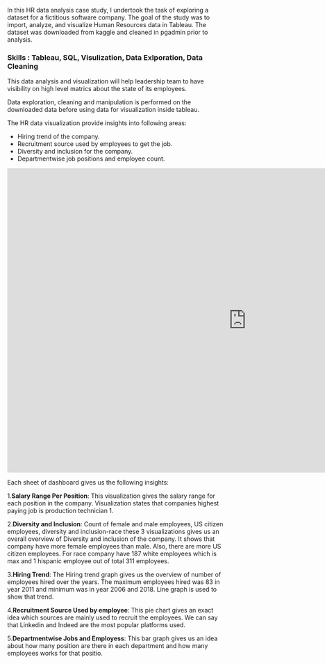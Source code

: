 <p>In this HR data analysis case study, I undertook the task of exploring a dataset for a fictitious software company. The goal of the study was to import, analyze, and visualize Human Resources data in Tableau. The dataset was downloaded from kaggle and cleaned in pgadmin prior to analysis.</p>

### Skills : Tableau, SQL, Visulization, Data Exlporation, Data Cleaning

This data analysis and visualization will help leadership team to have visibility on high level matrics about the state of its employees.

Data exploration, cleaning and manipulation is performed on the downloaded data before using data for visualization inside tableau.



The HR data visualization provide insights into following areas:

- Hiring trend of the company.
- Recruitment source used by employees to get the job.
- Diversity and inclusion for the company.
- Departmentwise job positions and employee count.



<iframe seamless frameborder="0" src="https://public.tableau.com/views/HRdataanalysisfinal/Dashboard1?:embed=yes&:display_count=yes&:showVizHome=no" width = '1100' height = '700' scrolling='yes' ></iframe> 



Each sheet of dashboard gives us the following insights:

1.**Salary Range Per Position**:
This visualization gives the salary range for each position in the company. Visualization states that companies highest paying job is production technician 1.

2.**Diversity and Inclusion**:
Count of female and male employees, US citizen employees, diversity and inclusion-race these 3 visualizations gives us an overall overview of Diversity and inclusion of the company. It shows that company have more female employees than male. Also, there are more US citizen employees. For race company have 187 white employees which is max and 1 hispanic employee out of total 311 employees.

3.**Hiring Trend**:
The Hiring trend graph gives us the overview of number of employees hired over the years. The maximum employees hired was 83 in  year 2011 and minimum was in year 2006 and 2018. Line graph is used to show that trend.

4.**Recruitment Source Used by employee**:
This pie chart gives an exact idea which sources are mainly used to recruit the employees. We can say that Linkedin and Indeed are the most popular platforms used.

5.**Departmentwise Jobs and Employess**:
This bar graph gives us an idea about how many position are there in each department and how many employees works for that positio.

